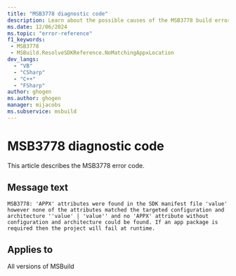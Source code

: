 ```yaml
---
title: "MSB3778 diagnostic code"
description: Learn about the possible causes of the MSB3778 build error, and get troubleshooting tips.
ms.date: 12/06/2024
ms.topic: "error-reference"
f1_keywords:
 - MSB3778
 - MSBuild.ResolveSDKReference.NoMatchingAppxLocation
dev_langs:
  - "VB"
  - "CSharp"
  - "C++"
  - "FSharp"
author: ghogen
ms.author: ghogen
manager: mijacobs
ms.subservice: msbuild
---
```


# MSB3778 diagnostic code

<!-- :::ErrorDefinitionDescription::: -->
<!-- :::editable-content name="introDescription"::: -->
This article describes the MSB3778 error code.
<!-- :::editable-content-end::: -->

## Message text

`MSB3778: 'APPX' attributes were found in the SDK manifest file 'value' however none of the attributes matched the targeted configuration and architecture ''value' | 'value'' and no 'APPX' attribute without configuration and architecture could be found. If an app package is required then the project will fail at runtime.`

<!-- :::editable-content name="postOutputDescription"::: -->
<!--
{StrBegin="MSB3778: "}
-->
<!-- :::editable-content-end::: -->
<!-- :::ErrorDefinitionDescription-end::: -->

## Applies to

All versions of MSBuild
